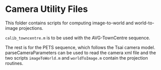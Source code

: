 # Camera Utility Files

This folder contains scripts for computing image-to-world and world-to-image projections.

`calib_towncentre.m` is to be used with the AVG-TownCentre sequence.

The rest is for the PETS sequence, which follows the Tsai camera model. parseCameraParameters can be used to read the camera xml file and the two scripts `imageToWorld.m` and `worldToImage.m` contain the projection routines.